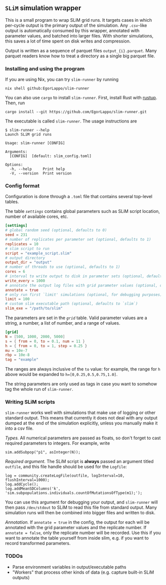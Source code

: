 ## `SLiM` simulation wrapper

This is a small program to wrap SLiM grid runs. It targets cases in which per-cycle output is the primary output of the simulation. Any `.csv`-like output is automatically consumed by this wrapper, annotated with parameter values, and batched into larger files. With shorter simulations, this saves a lot of time spent on disk writes and compression.

Output is written as a sequence of parquet files `output_{i}.parquet`. Many parquet readers know how to treat a directory as a single big parquet file.

### Installing and using the program

If you are using Nix, you can try `slim-runner` by running
```
nix shell github:EgorLappo/slim-runner
```

You can also use `cargo` to install `slim-runner`. First, install Rust with [rustup](https://rustup.rs). Then, run
```
cargo install --git https://github.com/EgorLappo/slim-runner.git   
```

The executable is called `slim-runner`. The usage instructions are 
```
$ slim-runner --help
Launch SLiM grid runs

Usage: slim-runner [CONFIG]

Arguments:
  [CONFIG]  [default: slim_config.toml]

Options:
  -h, --help     Print help
  -V, --version  Print version
```

### Config format

Configuration is done through a `.toml` file that contains several top-level tables.

The table *`settings`* contains global parameters such as SLiM script location, number of available cores, etc. 

``` toml
[settings]
# global random seed (optional, defaults to 0)
seed = 231
# number of replicates per parameter set (optional, defaults to 1)
replicates = 10
# slim script to run
script = "example_script.slim"
# output directory
output_dir = "output"
# number of threads to use (optional, defaults to 1)
cores = 6
# interval to write output to disk in parameter sets (optional, defaults to 100)
write_every = 1000
# annotate the output log files with grid parameter values (optional, defaults to `true`)
annotate = true
# only run first `limit' simulations (optional, for debugging purposes)
limit = 100
# custom slim executable path (optional, defaults to `slim`) 
slim_exe = "/path/to/slim"
```

The parameters are set in the *`grid`* table. Valid parameter values are a string, a number, a list of number, and a range of values.

``` toml
[grid]
N = [500, 1000, 2000, 5000]
s = { from = 0, to = 0.1, num = 11 }
h = { from = 0, to = 1, step = 0.25 }
mu = 10e-7
rbp = 10e-8
tag = "example"
```

The ranges are always inclusive of the `to` value: for example, the range for `h` above would be expanded to `h=[0,0.25,0.5,0.75,1.0]`. 

The string parameters are only used as tags in case you want to somehow tag the whole run of `slim-runner`.

### Writing SLiM scripts

`slim-runner` works well with simulations that make use of logging or other standard output. This means that currently it does not deal with any output dumped at the end of the simulation explicitly, unless you manually make it into a csv file.

*Types.* All numerical parameters are passed as floats, so don't forget to cast required parameters to integers. For example, write 
```
sim.addSubpop("p1", asInteger(N));
```

*Required argument.* The SLiM script is **always** passed an argument titled `outfile`, and this file handle should be used for the `Logfile`:

```
log = community.createLogFile(outfile, logInterval=10, flushInterval=1000);
log.addCycle();
log.addMeanSDColumns('k', 'sim.subpopulations.individuals.countOfMutationsOfType(m1);');
```

You can use this argument for debugging your output, and `slim-runner` will then pass `/dev/stdout` to SLiM to read this file from standard output. Many simulation runs will then be combined into bigger files and written to disk. 

*Annotation.* If `annotate = true` in the config, the output for each will be annotated with the grid parameter values and the replicate number. If `annotate = false`, only the replicate number will be recorded. Use this if you want to annotate the table yourself from inside slim, e.g. if you want to record transformed parameters.

### TODOs

* Parse environment variables in output/executable paths
* "Workers" that process other kinds of data (e.g. capture built-in SLiM outputs)
